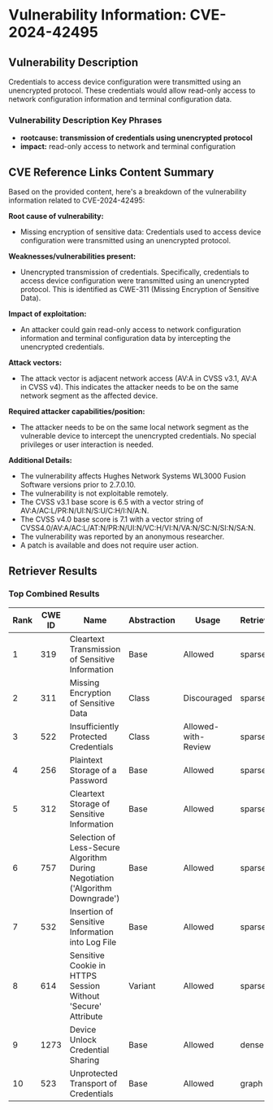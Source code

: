 # Vulnerability Information: CVE-2024-42495

## Vulnerability Description
Credentials to access device configuration were transmitted using an unencrypted protocol. These credentials would allow read-only access to network configuration information and terminal configuration data.

### Vulnerability Description Key Phrases
- **rootcause:** **transmission of credentials using unencrypted protocol**
- **impact:** read-only access to network and terminal configuration

## CVE Reference Links Content Summary
Based on the provided content, here's a breakdown of the vulnerability information related to CVE-2024-42495:

**Root cause of vulnerability:**
- Missing encryption of sensitive data: Credentials used to access device configuration were transmitted using an unencrypted protocol.

**Weaknesses/vulnerabilities present:**
- Unencrypted transmission of credentials. Specifically, credentials to access device configuration were transmitted using an unencrypted protocol. This is identified as CWE-311 (Missing Encryption of Sensitive Data).

**Impact of exploitation:**
- An attacker could gain read-only access to network configuration information and terminal configuration data by intercepting the unencrypted credentials.

**Attack vectors:**
- The attack vector is adjacent network access (AV:A in CVSS v3.1, AV:A in CVSS v4). This indicates the attacker needs to be on the same network segment as the affected device.

**Required attacker capabilities/position:**
- The attacker needs to be on the same local network segment as the vulnerable device to intercept the unencrypted credentials. No special privileges or user interaction is needed.

**Additional Details:**
- The vulnerability affects Hughes Network Systems WL3000 Fusion Software versions prior to 2.7.0.10.
- The vulnerability is not exploitable remotely.
- The CVSS v3.1 base score is 6.5 with a vector string of AV:A/AC:L/PR:N/UI:N/S:U/C:H/I:N/A:N.
- The CVSS v4.0 base score is 7.1 with a vector string of CVSS4.0/AV:A/AC:L/AT:N/PR:N/UI:N/VC:H/VI:N/VA:N/SC:N/SI:N/SA:N.
- The vulnerability was reported by an anonymous researcher.
- A patch is available and does not require user action.

## Retriever Results

### Top Combined Results

| Rank | CWE ID | Name | Abstraction | Usage  | Retrievers | Individual Scores |
|------|--------|------|-------------|-------|------------|-------------------|
| 1 | 319 | Cleartext Transmission of Sensitive Information | Base | Allowed | sparse | 0.229 |
| 2 | 311 | Missing Encryption of Sensitive Data | Class | Discouraged | sparse | 0.220 |
| 3 | 522 | Insufficiently Protected Credentials | Class | Allowed-with-Review | sparse | 0.218 |
| 4 | 256 | Plaintext Storage of a Password | Base | Allowed | sparse | 0.216 |
| 5 | 312 | Cleartext Storage of Sensitive Information | Base | Allowed | sparse | 0.209 |
| 6 | 757 | Selection of Less-Secure Algorithm During Negotiation ('Algorithm Downgrade') | Base | Allowed | sparse | 0.199 |
| 7 | 532 | Insertion of Sensitive Information into Log File | Base | Allowed | sparse | 0.187 |
| 8 | 614 | Sensitive Cookie in HTTPS Session Without 'Secure' Attribute | Variant | Allowed | sparse | 0.181 |
| 9 | 1273 | Device Unlock Credential Sharing | Base | Allowed | dense | 0.545 |
| 10 | 523 | Unprotected Transport of Credentials | Base | Allowed | graph | 0.002 |

